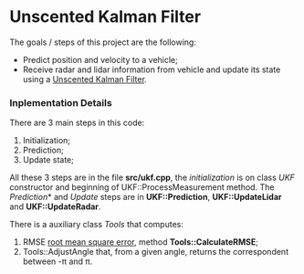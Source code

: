 # **Unscented Kalman Filter**

The goals / steps of this project are the following:
* Predict position and velocity to a vehicle;
* Receive radar and lidar information from vehicle and update its state using a [Unscented Kalman Filter](https://en.wikipedia.org/wiki/Kalman_filter#Unscented_Kalman_filter).

### Inplementation Details

There are 3 main steps in this code:
1. Initialization;
2. Prediction;
3. Update state;

All these 3 steps are in the file **src/ukf.cpp**, the *initialization* is on class *UKF* constructor and beginning of UKF::ProcessMeasurement method. The *Prediction** and *Update* steps are in **UKF::Prediction**, **UKF::UpdateLidar** and **UKF::UpdateRadar**.

There is a auxiliary class *Tools* that computes:
1. RMSE [root mean square error](https://en.wikipedia.org/wiki/Root-mean-square_deviation), method **Tools::CalculateRMSE**;
2. Tools::AdjustAngle that, from a given angle, returns the correspondent between -&#960; and &#960;.

